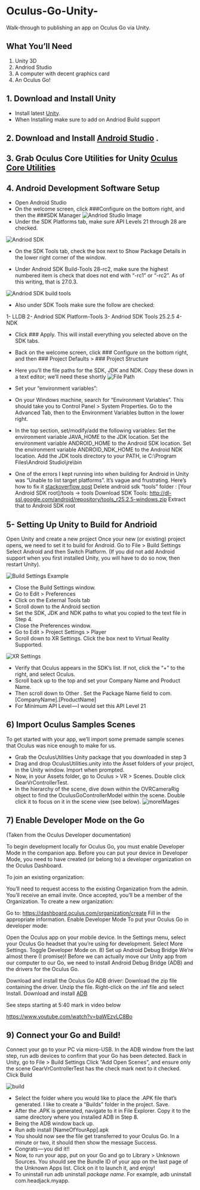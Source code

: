 # Oculus-Go-Unity-
Walk-through to publishing an app on Oculus Go via Unity. 

## What You’ll Need

1.	Unity 3D
2.	Andriod Studio
3.	A computer with decent graphics card
4.	An Oculus Go!

## 1.	Download and Install Unity 
-	Install latest [Unity](https://unity3d.com/get-unity/download/archive).
-	 When Installing make sure to add on Andriod Build support

## 2.	Download and Install [Android Studio](https://developer.android.com/studio/) .

## 3.	Grab Oculus Core Utilities for Unity [Oculus Core Utilities](https://developer.oculus.com/downloads/unity/)
## 4.	Android Development Software Setup
-	Open Android Studio 
-	On the welcome screen, click ###Configure on the bottom right, and then the ###SDK Manager 
![Andriod Studio Image](https://cdn-images-1.medium.com/max/1400/1*Iuxvu3UVvkXmX4jdKW8VHw.png)
-	Under the SDK Platforms tab, make sure API Levels 21 through 28 are checked.

![Andriod SDK](https://i.ibb.co/xFTTKP2/API-Levels.png)

-	On the SDK Tools tab, check the box next to Show Package Details in the lower right corner of the window.

-	Under Android SDK Build-Tools 28-rc2, make sure the highest numbered item is check that does not end with “-rc1” or “-rc2”. As of this writing, that is 27.0.3.

![Andriod SDK build tools](https://cdn-images-1.medium.com/max/800/1*6dwO0ZaePdAx8IAzOsf7mA.png)

-	Also under SDK Tools make sure the follow are checked:

1-	LLDB
2-	Andriod SDK Platform-Tools
3-	Andriod SDK Tools 25.2.5
4-	NDK

-	Click ### Apply. This will install everything you selected above on the SDK tabs.
-	Back on the welcome screen, click ### Configure on the bottom right, and then ### Project Defaults > ### Project Structure
-	Here you’ll the file paths for the SDK, JDK and NDK. Copy these down in a text editor; we’ll need these shortly
![File Path](https://cdn-images-1.medium.com/max/1200/1*563lDaV1n6KiTjwcVBoLPg.png) 

-	Set your “environment variables”:
-	On your Windows machine, search for “Environment Variables”. This should take you to Control Panel > System Properties. Go to the Advanced Tab, then to the Environment Variables button in the lower right.
-	In the top section, set/modify/add the following variables:
Set the environment variable JAVA_HOME to the JDK location.
Set the environment variable ANDROID_HOME to the Android SDK location.
Set the environment variable ANDROID_NDK_HOME to the Android NDK location.
Add the JDK tools directory to your PATH, ie C:\Program Files\Android Studio\jre\bin

-	One of the errors I kept running into when building for Android in Unity was “Unable to list target platforms”. It’s vague and frustrating. Here’s how to fix it [stackoverflow post]( https://stackoverflow.com/questions/42538433/not-finding-android-sdk-unity#)
Delete android sdk “tools” folder : [Your Android SDK root]/tools -> tools
Download SDK Tools: http://dl-ssl.google.com/android/repository/tools_r25.2.5-windows.zip
Extract that to Android SDK root

## 5-	Setting Up Unity to Build for Andrioid 

Open Unity and create a new project
Once your new (or existing) project opens, we need to set it to build for Android.
Go to File > Build Settings
Select Android and then Switch Platform. (If you did not add Android support when you first installed Unity, you will have to do so now, then restart Unity). 

![Build Settings Example](https://cdn-images-1.medium.com/max/1000/1*lPGanaP_pgO_Kwc3PQb9YQ.png )

-	Close the Build Settings window.
-	Go to Edit > Preferences
-	Click on the External Tools tab
-	Scroll down to the Android section
-	Set the SDK, JDK and NDK paths to what you copied to the text file in Step 4.
-	Close the Preferences window.
-	Go to Edit > Project Settings > Player
-	Scroll down to XR Settings. Click the box next to Virtual Reality Supported.

![XR Settings](https://cdn-images-1.medium.com/max/800/1*EsjEHBCHTDVB7lGSVrVo6A.png)

-	Verify that Oculus appears in the SDK’s list. If not, click the “+” to the right, and select Oculus.
-	Scroll back up to the top and set your Company Name and Product Name.
-	Then scroll down to Other . Set the Package Name field to com.[CompanyName].[ProductName]
-	For Minimum API Level — I would set this API Level 21

## 6) Import Oculus Samples Scenes

To get started with your app, we’ll import some premade sample scenes that Oculus was nice enough to make for us.

-	Grab the OculusUtilities Unity package that you downloaded in step 3
-	Drag and drop OculusUtilities.unity into the Asset folders of your project, in the Unity window. Import when prompted.
-	Now, in your Assets folder, go to Oculus > VR > Scenes. Double click GearVrControllerTest.
-	In the hierarchy of the scene, dive down within the OVRCameraRig object to find the OculusGoControllerModel within the scene. Double click it to focus on it in the scene view (see below).
![moreIMages](https://cdn-images-1.medium.com/max/800/1*x83k91yw2TfkuS0oG6-t4A.png)

## 7) Enable Developer Mode on the Go
(Taken from the Oculus Developer documentation)

To begin development locally for Oculus Go, you must enable Developer Mode in the companion app. Before you can put your device in Developer Mode, you need to have created (or belong to) a developer organization on the Oculus Dashboard.

To join an existing organization:

You’ll need to request access to the existing Organization from the admin.
You’ll receive an email invite. Once accepted, you’ll be a member of the Organization.
To create a new organization:

Go to: https://dashboard.oculus.com/organization/create
Fill in the appropriate information.
Enable Developer Mode
To put your Oculus Go in developer mode:

Open the Oculus app on your mobile device.
In the Settings menu, select your Oculus Go headset that you’re using for development.
Select More Settings.
Toggle Developer Mode on.
8) Set up Android Debug Bridge
We’re almost there (I promise)! Before we can actually move our Unity app from our computer to our Go, we need to install Android Debug Bridge (ADB) and the drivers for the Oculus Go.

Download and install the Oculus Go ADB driver:
Download the zip file containing the driver.
Unzip the file.
Right-click on the .inf file and select Install.
Download and install [ADB](https://forum.xda-developers.com/showthread.php?t=2588979) 

See steps starting at 5:40 mark in video below

https://www.youtube.com/watch?v=baWEzvLC8Bo

## 9) Connect your Go and Build!
Connect your go to your PC via micro-USB.
In the ADB window from the last step, run adb devices to confirm that your Go has been detected.
Back in Unity, go to File > Build Settings
Click “Add Open Scenes”, and ensure only the scene GearVrControllerTest has the check mark next to it checked.
Click Build

![build](https://cdn-images-1.medium.com/max/800/1*l5D5Khe-a3IVljkOZnd37A.png)

-	Select the folder where you would like to place the .APK file that’s generated. I like to create a “Builds” folder in the project. Save.
-	After the .APK is generated, navigate to it in File Explorer. Copy it to the same directory where you installed ADB in Step 8.
-	Being the ADB window back up.
-	Run adb install [NameOfYourApp].apk
-	You should now see the file get transferred to your Oculus Go. In a minute or two, it should then show the message Success.
-	Congrats — you did it!!
-	Now, to run your app, put on your Go and go to Library > Unknown Sources. You should see the Bundle ID of your app on the last page of the Unknown Apps list. Click on it to launch it, and enjoy!
-	To uninstall run adb uninstall *package name*. For example, adb uninstall com.headjack.myapp.
